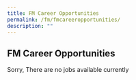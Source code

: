 ```yaml
---
title: FM Career Opportunities
permalink: /fm/fmcareeropportunities/
description: ""
---
```





## FM Career Opportunities

Sorry, There are no jobs available currently